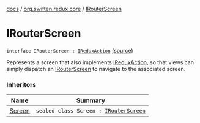 [docs](../index.md) / [org.swiften.redux.core](index.md) / [IRouterScreen](./-i-router-screen.md)

# IRouterScreen

`interface IRouterScreen : `[`IReduxAction`](-i-redux-action.md) [(source)](https://github.com/protoman92/KotlinRedux/tree/master/common\common-core\src\main\kotlin/org/swiften/redux/core/Router.kt#L13)

Represents a screen that also implements [IReduxAction](-i-redux-action.md), so that views can simply dispatch an
[IRouterScreen](./-i-router-screen.md) to navigate to the associated screen.

### Inheritors

| Name | Summary |
|---|---|
| [Screen](-nested-router/-screen/index.md) | `sealed class Screen : `[`IRouterScreen`](./-i-router-screen.md) |
